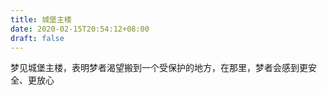 ```yaml
---
title: 城堡主楼
date: 2020-02-15T20:54:12+08:00
draft: false
---
```


梦见城堡主楼，表明梦者渴望搬到一个受保护的地方，在那里，梦者会感到更安全、更放心